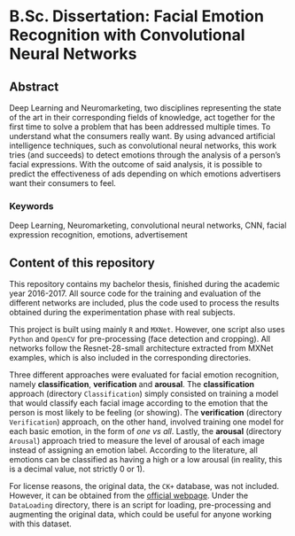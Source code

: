# B.Sc. Dissertation: Facial Emotion Recognition with Convolutional Neural Networks
## Abstract
Deep Learning and Neuromarketing, two disciplines representing the state of the art in their corresponding fields of knowledge, act together for the first time to solve a problem that has been addressed multiple times. To understand what the consumers really want. By using advanced artificial intelligence techniques, such as convolutional neural networks, this work tries (and succeeds) to detect emotions through the analysis of a person’s facial expressions. With the outcome of said analysis, it is possible to predict the effectiveness of ads depending on which emotions advertisers want their consumers to feel.

### Keywords
Deep Learning, Neuromarketing, convolutional neural networks, CNN, facial expression recognition, emotions, advertisement

## Content of this repository
This repository contains my bachelor thesis, finished during the academic year 2016-2017. All source code for the training and evaluation of the different networks are included, plus the code used to process the results obtained during the experimentation phase with real subjects.

This project is built using mainly `R` and `MXNet`. However, one script also uses `Python` and `OpenCV` for pre-processing (face detection and cropping). All networks follow the Resnet-28-small architecture extracted from MXNet examples, which is also included in the corresponding directories.

Three different approaches were evaluated for facial emotion recognition, namely **classification**, **verification** and **arousal**. The **classification** approach (directory `Classification`) simply consisted on training a model that would classify each facial image according to the emotion that the person is most likely to be feeling (or showing). The **verification** (directory `Verification`) approach, on the other hand, involved training one model for each basic emotion, in the form of *one vs all*. Lastly, the **arousal** (directory `Arousal`) approach tried to measure the level of arousal of each image instead of assigning an emotion label. According to the literature, all emotions can be classified as having a high or a low arousal (in reality, this is a decimal value, not strictly 0 or 1).

For license reasons, the original data, the `CK+` database, was not included. However, it can be obtained from the [official webpage](http://www.consortium.ri.cmu.edu/ckagree/). Under the `DataLoading` directory, there is an script for loading, pre-processing and augmenting the original data, which could be useful for anyone working with this dataset.
